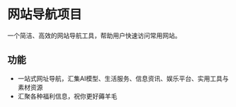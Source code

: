 # 网站导航项目

一个简洁、高效的网站导航工具，帮助用户快速访问常用网站。

## 功能

- 一站式网址导航，汇集AI模型、生活服务、信息资讯、娱乐平台、实用工具与素材资源
- 汇聚各种福利信息，祝你更好薅羊毛